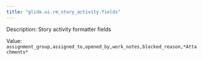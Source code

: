 ```yaml
---
title: "glide.ui.rm_story_activity.fields"
---
```


Description: Story activity formatter fields

Value: `assignment_group,assigned_to,opened_by,work_notes,blocked_reason,*Attachments*`